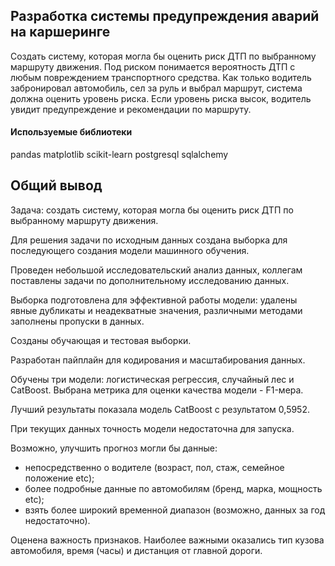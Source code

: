 ## Разработка системы предупреждения аварий на каршеринге

Cоздать систему, которая могла бы оценить риск ДТП по выбранному маршруту движения.
Под риском понимается вероятность ДТП с любым повреждением транспортного средства.
Как только водитель забронировал автомобиль, сел за руль и выбрал маршрут, система должна оценить уровень риска.
Если уровень риска высок, водитель увидит предупреждение и рекомендации по маршруту.

#### Используемые библиотеки
pandas matplotlib scikit-learn postgresql sqlalchemy

## Общий вывод

Задача: создать систему, которая могла бы оценить риск ДТП по выбранному маршруту движения.

Для решения задачи по исходным данных создана выборка для последующего создания модели машинного обучения.

Проведен небольшой исследовательский анализ данных, коллегам поставлены задачи по дополнительному исследованию данных.

Выборка подготовлена для эффективной работы модели: удалены явные дубликаты и неадекватные значения, различными методами заполнены пропуски в данных.

Созданы обучающая и тестовая выборки.

Разработан пайплайн для кодирования и масштабирования данных.

Обучены три модели: логистическая регрессия, случайный лес и CatBoost. Выбрана метрика для оценки качества модели - F1-мера.

Лучший результаты показала модель CatBoost с результатом 0,5952.

При текущих данных точность модели недостаточна для запуска.

Возможно, улучшить прогноз могли бы данные:

* непосредственно о водителе (возраст, пол, стаж, семейное положение etc);
* более подробные данные по автомобилям (бренд, марка, мощность etc);
* взять более широкий временной диапазон (возможно, данных за год недостаточно).

Оценена важность признаков. Наиболее важными оказались тип кузова автомобиля, время (часы) и дистанция от главной дороги.